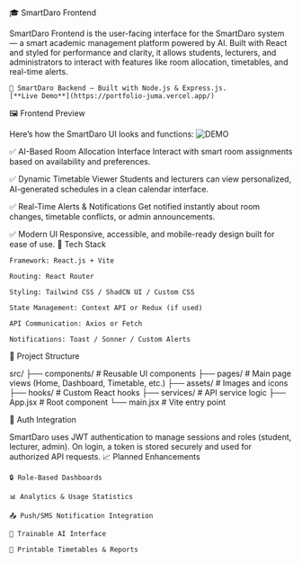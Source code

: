 🎓 SmartDaro Frontend

SmartDaro Frontend is the user-facing interface for the SmartDaro system — a smart academic management platform powered by AI. Built with React and styled for performance and clarity, it allows students, lecturers, and administrators to interact with features like room allocation, timetables, and real-time alerts.

    🔗 SmartDaro Backend – Built with Node.js & Express.js.
    [**Live Demo**](https://portfolio-juma.vercel.app/)

🖼️ Frontend Preview

Here’s how the SmartDaro UI looks and functions:
![DEMO](https://i.postimg.cc/KY3vbBcG/smararo-1.jpg)

✅ AI-Based Room Allocation Interface
Interact with smart room assignments based on availability and preferences.

✅ Dynamic Timetable Viewer
Students and lecturers can view personalized, AI-generated schedules in a clean calendar interface.

✅ Real-Time Alerts & Notifications
Get notified instantly about room changes, timetable conflicts, or admin announcements.

✅ Modern UI
Responsive, accessible, and mobile-ready design built for ease of use.
🧰 Tech Stack

    Framework: React.js + Vite

    Routing: React Router

    Styling: Tailwind CSS / ShadCN UI / Custom CSS

    State Management: Context API or Redux (if used)

    API Communication: Axios or Fetch

    Notifications: Toast / Sonner / Custom Alerts

📁 Project Structure

src/
├── components/      # Reusable UI components
├── pages/           # Main page views (Home, Dashboard, Timetable, etc.)
├── assets/          # Images and icons
├── hooks/           # Custom React hooks
├── services/        # API service logic
├── App.jsx          # Root component
└── main.jsx         # Vite entry point

🔐 Auth Integration

SmartDaro uses JWT authentication to manage sessions and roles (student, lecturer, admin). On login, a token is stored securely and used for authorized API requests.
📈 Planned Enhancements

    🔒 Role-Based Dashboards

    📊 Analytics & Usage Statistics

    📤 Push/SMS Notification Integration

    🧠 Trainable AI Interface

    🧾 Printable Timetables & Reports